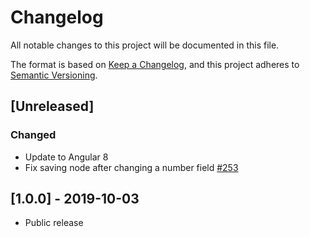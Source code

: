 # Changelog
All notable changes to this project will be documented in this file.

The format is based on [Keep a Changelog](https://keepachangelog.com/en/1.0.0/),
and this project adheres to [Semantic Versioning](https://semver.org/spec/v2.0.0.html).

## [Unreleased]
### Changed
- Update to Angular 8
- Fix saving node after changing a number field [#253](https://github.com/gentics/mesh-ui/issues/253)

## [1.0.0] - 2019-10-03
- Public release